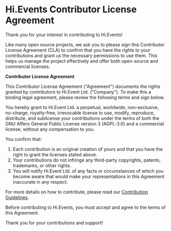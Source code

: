 # Hi.Events Contributor License Agreement

Thank you for your interest in contributing to Hi.Events!

Like many open source projects, we ask you to please sign this Contributor License Agreement (CLA) to confirm that you have the rights to your contributions and grant us the necessary permissions to use them. This helps us manage the project effectively and offer both open-source and commercial licenses.

**Contributor License Agreement**

This Contributor License Agreement ("Agreement") documents the rights granted by contributors to Hi.Event Ltd. ("Company"). To make this a binding legal agreement, please review the following terms and sign below.

You hereby grant to Hi.Event Ltd. a perpetual, worldwide, non-exclusive, no-charge, royalty-free, irrevocable license to use, modify, reproduce, distribute, and sublicense your contributions under the terms of both the GNU Affero General Public License version 3 (AGPL-3.0) and a commercial license, without any compensation to you.

You confirm that:

1. Each contribution is an original creation of yours and that you have the right to grant the licenses stated above.
2. Your contributions do not infringe any third-party copyrights, patents, trademarks, or other rights.
3. You will notify Hi.Event Ltd. of any facts or circumstances of which you become aware that would make your representations in this Agreement inaccurate in any respect.

For more details on how to contribute, please read our [Contribution Guidelines](https://github.com/HiEventsDev/hi.events/blob/develop/CONTRIBUTING.md).

Before contributing to Hi.Events, you must accept and agree to the terms of this Agreement.

Thank you for your contributions and support!
